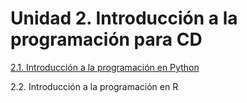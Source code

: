 # Unidad 2. Introducción a la programación para CD

[2.1. Introducción a la programación en Python](./02-2-R/README.md)

2.2. Introducción a la programación en R